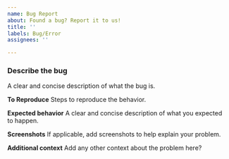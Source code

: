 ```yaml
---
name: Bug Report
about: Found a bug? Report it to us!
title: ''
labels: Bug/Error
assignees: ''

---
```


<h3>Describe the bug</h3>
A clear and concise description of what the bug is.

**To Reproduce**
Steps to reproduce the behavior.

**Expected behavior**
A clear and concise description of what you expected to happen.

**Screenshots**
If applicable, add screenshots to help explain your problem.

**Additional context**
Add any other context about the problem here?
